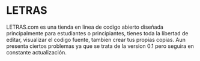 # LETRAS
LETRAS.com es una tienda en linea de codigo abierto diseñada principalmente para estudiantes o principiantes, tienes toda la libertad de editar, visualizar el codigo fuente, tambien crear tus propias copias. Aun presenta ciertos problemas ya que se trata de la version 0.1 pero seguira en constante actualización.
